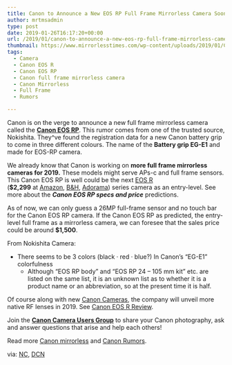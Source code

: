 ```yaml
---
title: Canon to Announce a New EOS RP Full Frame Mirrorless Camera Soon ?
author: mrtmsadmin
type: post
date: 2019-01-26T16:17:20+00:00
url: /2019/01/canon-to-announce-a-new-eos-rp-full-frame-mirrorless-camera-soon/
thumbnail: https://www.mirrorlesstimes.com/wp-content/uploads/2019/01/Canon-EOS-RP-rumors.jpg
tags:
  - Camera
  - Canon EOS R
  - Canon EOS RP
  - Canon full frame mirrorless camera
  - Canon Mirrorless
  - Full Frame
  - Rumors

---
```

Canon is on the verge to announce a new full frame mirrorless camera called the <a href="https://www.mirrorlesstimes.com/tag/canon-eos-rp/" target="_blank" rel="noopener"><strong>Canon EOS RP</strong></a>. This rumor comes from one of the trusted source, Nokishita. They^ve found the registration data for a new Canon battery grip to come in three different colours. The name of the **Battery grip EG-E1** and made for EOS-RP camera.

We already know that Canon is working on **more full frame mirrorless cameras for 2019.** These models might serve APs-c and full frame sensors. This Canon EOS RP is well could be the next <a href="https://www.mirrorlesstimes.com/tag/canon-eos-r/" target="_blank" rel="noopener">EOS R</a> (**$2,299** at <a class="ext-link" title="" href="https://www.amazon.com/Canon-Cameras-Digital-Camera-3075C002/dp/B07H484HLT/?tag=mtimes-20" target="_blank" rel="noopener external noreferrer nofollow" data-wpel-link="external" data-amzn-asin="B07H484HLT">Amazon</a>, <a class="ext-link" title="" href="https://www.bhphotovideo.com/c/product/1433710-REG/canon_eos_r_mirrorless_digital.html/BI/20175/KBID/14249/" target="_blank" rel="noopener external noreferrer nofollow" data-wpel-link="external">B&H</a>, <a class="ext-link broken_link" title="" href="https://adorama.evyy.net/c/63923/51926/1036?u=https://www.adorama.com/car.html" target="_blank" rel="noopener external noreferrer nofollow">Adorama</a>) series camera as an entry-level. See more about the _**Canon EOS RP specs and price**_ predictions.<!--more-->

As of now, we can only guess a 26MP full-frame sensor and no touch bar for the Canon EOS RP camera. If the Canon EOS RP as predicted, the entry-level full frame as a mirrorless camera, we can foresee that the sales price could be around **$1,500**.

<span id="more-2580"></span>From Nokishita Camera:

  * There seems to be 3 colors (black · red · blue?) In Canon’s “EG-E1” colorfulness 
      * Although “EOS RP body” and “EOS RP 24 – 105 mm kit” etc. are listed on the same list, it is an unknown list as to whether it is a product name or an abbreviation, so at the present time it is half.

Of course along with new <a href="http://www.guidetocamera.com/products/cameras/canon" target="_blank" rel="noopener">Canon Cameras</a>, the company will unveil more native RF lenses in 2019. See <a href="http://www.guidetocamera.com/reviews/canon-eos-r-review" target="_blank" rel="noopener">Canon EOS R Review</a>.

Join the <a class="ext-link" title="" href="https://www.facebook.com/groups/185572945112087/" target="_blank" rel="external nofollow noopener"><strong>Canon Camera Users Group</strong></a> to share your Canon photography, ask and answer questions that arise and help each others!

Read more [Canon mirrorless][1] and <a href="https://www.dailycameranews.com/tag/canon-rumors/" target="_blank" rel="noopener">Canon Rumors</a>.

via: <a href="https://www.nokishita-camera.com/p/blog-page_29.html" target="_blank" rel="nofollow external noopener noreferrer" data-wpel-link="external">NC</a>, <a href="https://www.dailycameranews.com/2019/01/canon-eos-rp-full-frame-mirrorless-camera-coming-soon/" target="_blank" rel="noopener">DCN</a>

 [1]: https://www.mirrorlesstimes.com/tag/canon-mirrorless/